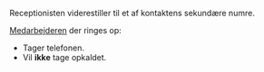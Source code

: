 Receptionisten viderestiller til et af kontaktens sekundære numre.

[Medarbejderen](Terminologi#medarbejder) der ringes op:

* Tager telefonen.
* Vil **ikke** tage opkaldet.
